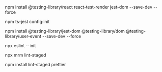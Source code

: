 npm install @testing-library/react react-test-render jest-dom --save-dev --force

npm ts-jest config:init

npm install @testing-library/jest-dom @testing-library/dom @testing-library/user-event --save-dev --force

npx eslint --init

npx mrm lint-staged

npm install lint-staged prettier
